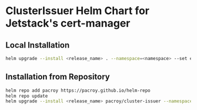 # ClusterIssuer Helm Chart for Jetstack's cert-manager

## Local Installation

```sh
helm upgrade --install <release_name> . --namespace=<namespace> --set email=<your@email.com>
```

## Installation from Repository

```sh
helm repo add pacroy https://pacroy.github.io/helm-repo
helm repo update
helm upgrade --install <release_name> pacroy/cluster-issuer --namespace=<namespace> --set email=<your@email.com> --set class=<nginx or traefik-cert-manager>
```
